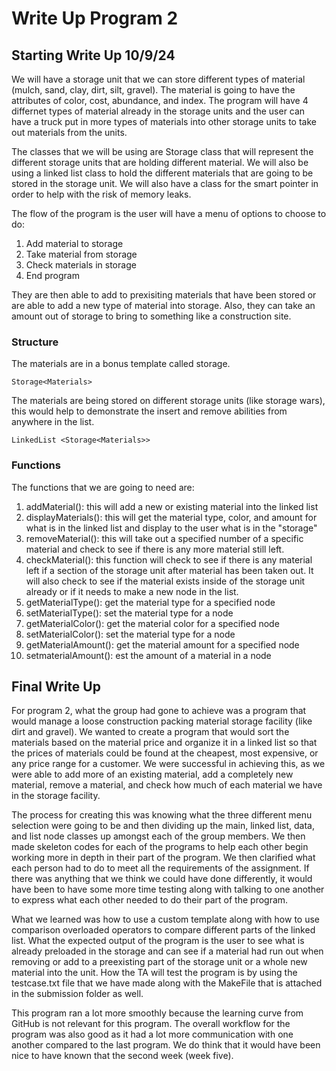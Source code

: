 # Write Up Program 2

## Starting Write Up 10/9/24

We will have a storage unit that we can store different types of material (mulch, sand, clay, dirt, silt, gravel). The material is going to have the attributes of color, cost, abundance, and index. The program will have 4 differnet types of material already in the storage units and the user can have a truck put in more types of materials into other storage units to take out materials from the units. 

The classes that we will be using are Storage class that will represent the different storage units that are holding different material. We will also be using a linked list class to hold the different materials that are going to be stored in the storage unit. We will also have a class for the smart pointer in order to help with the risk of memory leaks.

The flow of the program is the user will have a menu of options to choose to do:
 1) Add material to storage
 2) Take material from storage
 3) Check materials in storage
 4) End program

They are then able to add to prexisiting materials that have been stored or are able to add a new type of material into storage. Also, they can take an amount out of storage to bring to something like a construction site.

### Structure

The materials are in a bonus template called storage.

    Storage<Materials>

The materials are being stored on different storage units (like storage wars), this would help to demonstrate the insert and remove abilities from anywhere in the list. 

    LinkedList <Storage<Materials>>

### Functions

The functions that we are going to need are:
 1) addMaterial(): this will add a new or existing material into the linked list
 2) displayMaterials(): this will get the material type, color, and amount for what is in the linked list and display to the user what is in the "storage"
 3) removeMaterial(): this will take out a specified number of a specific material and check to see if there is any more material still left.
 4) checkMaterial(): this function will check to see if there is any material left if a section of the storage unit after material has been taken out. It will also check to see if the material exists inside of the storage unit already or if it needs to make a new node in the list.
 5) getMaterialType(): get the material type for a specified node
 6) setMaterialType(): set the material type for a node
 7) getMaterialColor(): get the material color for a specified node
 8) setMaterialColor(): set the material type for a node
 9) getMaterialAmount(): get the material amount for a specified node
 10) setmaterialAmount(): est the amount of a material in a node

## Final Write Up

For program 2, what the group had gone to achieve was a program that would manage a loose construction packing material storage facility (like dirt and gravel). We wanted to create a program that would sort the materials based on the material price and organize it in a linked list so that the prices of materials could be found at the cheapest, most expensive, or any price range for a customer. We were successful in achieving this, as we were able to add more of an existing material, add a completely new material, remove a material, and check how much of each material we have in the storage facility. 
 
The process for creating this was knowing what the three different menu selection were going to be and then dividing up the main, linked list, data, and list node classes up amongst each of the group members. We then made skeleton codes for each of the programs to help each other begin working more in depth in their part of the program. We then clarified what each person had to do to meet all the requirements of the assignment. If there was anything that we think we could have done differently, it would have been to have some more time testing along with talking to one another to express what each other needed to do their part of the program. 

What we learned was how to use a custom template along with how to use comparison overloaded operators to compare different parts of the linked list. What the expected output of the program is the user to see what is already preloaded in the storage and can see if a material had run out when removing or add to a preexisting part of the storage unit or a whole new material into the unit. How the TA will test the program is by using the testcase.txt file that we have made along with the MakeFile that is attached in the submission folder as well.

This program ran a lot more smoothly because the learning curve from GitHub is not relevant for this program. The overall workflow for the program was also good as it had a lot more communication with one another compared to the last program. We do think that it would have been nice to have known that the second week (week five).
